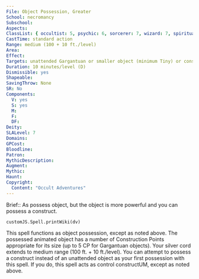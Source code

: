 ```yaml
---
File: Object Possession, Greater
School: necromancy
Subschool: 
Aspects: 
ClassList: { occultist: 5, psychic: 6, sorcerer: 7, wizard: 7, spiritualist: 6, witch: 7 }
CastTime: standard action
Range: medium (100 + 10 ft./level)
Area: 
Effect: 
Targets: unattended Gargantuan or smaller object (minimum Tiny) or construct
Duration: 10 minutes/level (D)
Dismissible: yes
Shapeable: 
SavingThrow: None
SR: No
Components:
  V: yes
  S: yes
  M: 
  F: 
  DF: 
Deity: 
SLALevel: 7
Domains: 
GPCost: 
Bloodline: 
Patron: 
MythicDescription: 
Augment: 
Mythic: 
Haunt: 
Copyright:
  Content: "Occult Adventures"
---
```

Brief:: As possess object, but the object is more powerful and you can possess a construct.

```dataviewjs
customJS.Spell.printWiki(dv)
```

This spell functions as object possession, except as noted above. The possessed animated object has a number of Construction Points appropriate for its size (up to 5 CP for Gargantuan objects). Your silver cord extends to medium range (100 ft. + 10 ft./level).  You can attempt to possess a construct instead of an unattended object as your first possession with this spell. If you do, this spell acts as control constructUM, except as noted above.
